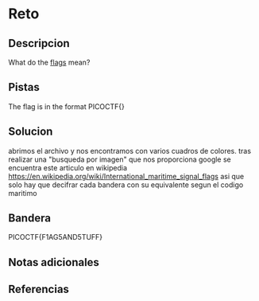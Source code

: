 # Reto


## Descripcion
What do the [flags](https://jupiter.challenges.picoctf.org/static/fbeb5f9040d62b18878d199cdda2d253/flag.png) mean?
## Pistas
The flag is in the format PICOCTF{}
## Solucion
abrimos el archivo y nos encontramos con varios cuadros de colores. tras realizar una "busqueda por imagen" que nos proporciona google se encuentra este articulo en wikipedia https://en.wikipedia.org/wiki/International_maritime_signal_flags
asi que solo hay que decifrar cada bandera con su equivalente segun el codigo maritimo
## Bandera
PICOCTF{F1AG5AND5TUFF}
## Notas adicionales


## Referencias
